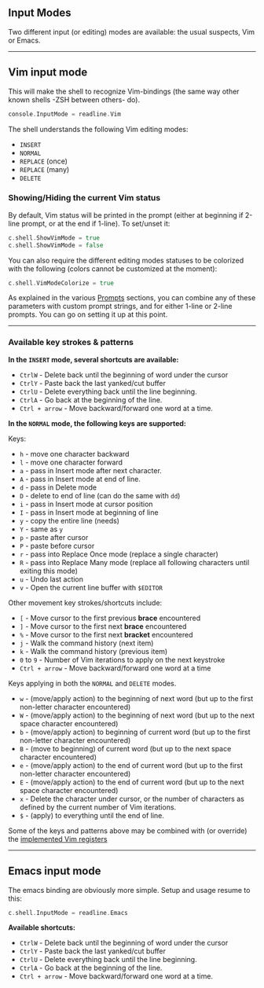 
## Input Modes

Two different input (or editing) modes are available: the usual suspects, Vim or Emacs.

------
## Vim input mode

This will make the shell to recognize Vim-bindings (the same way other known shells -ZSH between others- do).

```go
console.InputMode = readline.Vim
```

The shell understands the following Vim editing modes:
- `INSERT`
- `NORMAL`
- `REPLACE` (once)
- `REPLACE` (many)
- `DELETE`

### Showing/Hiding the current Vim status

By default, Vim status will be printed in the prompt (either at beginning if 2-line prompt, or at the end if 1-line).
To set/unset it:
```go
c.shell.ShowVimMode = true
c.shell.ShowVimMode = false 
```

You can also require the different editing modes statuses to be colorized with the following (colors cannot be customized at the moment):
```go
c.shell.VimModeColorize = true
```

As explained in the various [Prompts](https://github.com/maxlandon/readline/wiki/Vim-Prompt) sections, you can combine any of 
these parameters with custom prompt strings, and for either 1-line or 2-line prompts. You can go on setting it up at this point.


----
### Available key strokes & patterns 

**In the `INSERT` mode, several shortcuts are available:**

- `CtrlW`  - Delete back until the beginning of word under the cursor 
- `CtrlY`  - Paste back the last yanked/cut buffer
- `CtrlU`  - Delete everything back until the line beginning.
- `CtrlA`  - Go back at the beginning of the line.
- `Ctrl + arrow` - Move backward/forward one word at a time.


**In the `NORMAL` mode, the following keys are supported:**

Keys:
- `h`  - move one character backward
- `l`  - move one character forward 
- `a`  - pass in Insert mode after next character.
- `A`  - pass in Insert mode at end of line.
- `d`  - pass in Delete mode
- `D`  - delete to end of line (can do the same with `dd`)
- `i`  - pass in Insert mode at cursor position
- `I`  - pass in Insert mode at beginning of line
- `y`  - copy the entire line (needs)
- `Y`  - same as `y` 
- `p`  - paste after cursor
- `P`  - paste before cursor
- `r`  - pass into Replace Once mode (replace a single character)
- `R`  - pass into Replace Many mode (replace all following characters until exiting this mode) 
- `u`  - Undo last action
- `v`  - Open the current line buffer with `$EDITOR`

Other movement key strokes/shortcuts include:
- `[`          - Move cursor to the first previous **brace** encountered
- `]`          - Move cursor to the first next **brace** encountered
- `%`          - Move cursor to the first next **bracket** encountered
- `j`          - Walk the command history (next item)
- `k`          - Walk the command history (previous item)
- `0` to `9`   - Number of Vim iterations to apply on the next keystroke
- `Ctrl + arrow` - Move backward/forward one word at a time


Keys applying in both the `NORMAL` and `DELETE` modes.

- `w`  - (move/apply action) to the beginning of next word (but up to the first non-letter character encountered)
- `W`  - (move/apply action) to the beginning of next word (but up to the next space character encountered)
- `b`  - (move/apply action) to beginning of current word (but up to the first non-letter character encountered)
- `B`  - (move to beginning) of current word (but up to the next space character encountered)
- `e`  - (move/apply action) to the end of current word (but up to the first non-letter character encountered)
- `E`  - (move/apply action) to the end of current word (but up to the next space character encountered)
- `x`  - Delete the character under cursor, or the number of characters as defined by the current number of Vim iterations.
- `$`  - (apply) to everything until the end of line.

Some of the keys and patterns above may be combined with (or override) the [implemented Vim registers]()

------
## Emacs input mode

The emacs binding are obviously more simple. Setup and usage resume to this:
```go
c.shell.InputMode = readline.Emacs
```

**Available shortcuts:**

- `CtrlW`  - Delete back until the beginning of word under the cursor 
- `CtrlY`  - Paste back the last yanked/cut buffer
- `CtrlU`  - Delete everything back until the line beginning.
- `CtrlA`  - Go back at the beginning of the line.
- `Ctrl + arrow` - Move backward/forward one word at a time.
